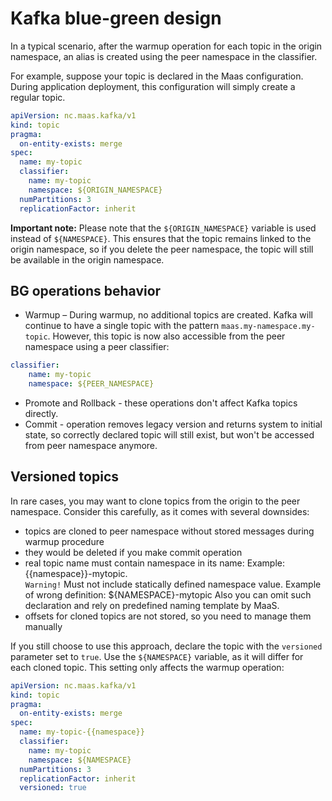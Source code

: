 # Kafka blue-green design

In a typical scenario, after the warmup operation for each topic in the origin namespace, an alias is created using the peer namespace in the classifier.

For example, suppose your topic is declared in the Maas configuration. During application deployment, this configuration will simply create a regular topic.

```yaml
apiVersion: nc.maas.kafka/v1
kind: topic
pragma:
  on-entity-exists: merge
spec:
  name: my-topic
  classifier:
    name: my-topic
    namespace: ${ORIGIN_NAMESPACE}
  numPartitions: 3
  replicationFactor: inherit
```

**Important note:** Please note that the `${ORIGIN_NAMESPACE}` variable is used instead of `${NAMESPACE}`. This ensures that the topic remains linked to the origin namespace, so if you delete the peer namespace, the topic will still be available in the origin namespace.

## BG operations behavior
*  Warmup – During warmup, no additional topics are created. Kafka will continue to have a single topic with the pattern `maas.my-namespace.my-topic`. However, this topic is now also accessible from the peer namespace using a peer classifier:
```yaml
classifier:
    name: my-topic
    namespace: ${PEER_NAMESPACE}
```
* Promote and Rollback - these operations don't affect Kafka topics directly.
* Commit - operation removes legacy version and returns system to initial state, so correctly declared topic will still exist, but won't be accessed from peer namespace anymore.


## Versioned topics
In rare cases, you may want to clone topics from the origin to the peer namespace. Consider this carefully, as it comes with several downsides:
* topics are cloned to peer namespace without stored messages during warmup procedure
* they would be deleted if you make commit operation
* real topic name must contain namespace in its name: Example: {{namespace}}-mytopic.  
  `Warning!` Must not include statically defined namespace value. Example of wrong definition: ${NAMESPACE}-mytopic
  Also you can omit such declaration and rely on predefined naming template by MaaS.
* offsets for cloned topics are not stored, so you need to manage them manually

If you still choose to use this approach, declare the topic with the `versioned` parameter set to `true`. Use the `${NAMESPACE}` variable, as it will differ for each cloned topic. This setting only affects the warmup operation:
```yaml
apiVersion: nc.maas.kafka/v1
kind: topic
pragma:
  on-entity-exists: merge
spec:
  name: my-topic-{{namespace}}
  classifier:
    name: my-topic
    namespace: ${NAMESPACE}
  numPartitions: 3
  replicationFactor: inherit
  versioned: true
```
